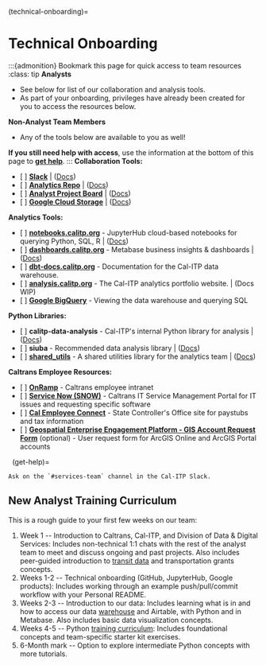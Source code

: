 (technical-onboarding)=

# Technical Onboarding

:::{admonition} Bookmark this page for quick access to team resources
:class: tip
**Analysts**

- See below for list of our collaboration and analysis tools.
- As part of your onboarding, privileges have already been created for you to access the resources below.

**Non-Analyst Team Members**

- Any of the tools below are available to you as well!

**If you still need help with access**, use the information at the bottom of this page to [**get help**](get-help).
:::
**Collaboration Tools:**

- \[ \]  [**Slack**](https://cal-itp.slack.com) | ([Docs](slack-intro))
- \[ \]  [**Analytics Repo**](https://github.com/cal-itp/data-analyses) | ([Docs](analytics-repo))
- \[ \]  [**Analyst Project Board**](https://github.com/cal-itp/data-analyses/projects/1) | ([Docs](analytics-project-board))
- \[ \]  [**Google Cloud Storage**](https://console.cloud.google.com/storage/browser/calitp-analytics-data) | ([Docs](storing-new-data))

**Analytics Tools:**

- \[ \]  **[notebooks.calitp.org](https://notebooks.calitp.org/)** - JupyterHub cloud-based notebooks for querying Python, SQL, R | ([Docs](jupyterhub-intro))
- \[ \]  **[dashboards.calitp.org](https://dashboards.calitp.org/)** - Metabase business insights & dashboards | ([Docs](metabase))
- \[ \]  **[dbt-docs.calitp.org](https://dbt-docs.calitp.org/)** - Documentation for the Cal-ITP data warehouse.
- \[ \]  **[analysis.calitp.org](https://analysis.calitp.org/)** - The Cal-ITP analytics portfolio website. | (Docs WIP)
- \[ \]  [**Google BigQuery**](https://console.cloud.google.com/bigquery) - Viewing the data warehouse and querying SQL

**Python Libraries:**

- \[ \]  **calitp-data-analysis** - Cal-ITP's internal Python library for analysis | ([Docs](calitp-data-analysis))
- \[ \]  **siuba** - Recommended data analysis library | ([Docs](siuba))
- \[ \]  [**shared_utils**](https://github.com/cal-itp/data-analyses/tree/main/_shared_utils) - A shared utilities library for the analytics team | ([Docs](shared-utils))

**Caltrans Employee Resources:**

- \[ \]  [**OnRamp**](https://onramp.dot.ca.gov/) - Caltrans employee intranet
- \[ \]  [**Service Now (SNOW)**](https://cdotprod.service-now.com/sp) - Caltrans IT Service Management Portal for IT issues and requesting specific software
- \[ \]  [**Cal Employee Connect**](https://connect.sco.ca.gov/) - State Controller's Office site for paystubs and tax information
- \[ \]  [**Geospatial Enterprise Engagement Platform - GIS Account Request Form**](https://sv03tmcpo.ct.dot.ca.gov/portal/apps/sites/#/geep/pages/account-request) (optional) - User request form for ArcGIS Online and ArcGIS Portal accounts

&#160;
(get-help)=

```{admonition} Still need access to a non-Caltrans tool above?
Ask on the `#services-team` channel in the Cal-ITP Slack.
```

## New Analyst Training Curriculum

This is a rough guide to your first few weeks on our team:

1. Week 1 -- Introduction to Caltrans, Cal-ITP, and Division of Data & Digital Services: Includes non-technical 1:1 chats with the rest of the analyst team to meet and discuss ongoing and past projects. Also includes peer-guided introduction to [transit data](https://docs.calitp.org/data-infra/warehouse/what_is_gtfs.html) and transportation grants concepts.
1. Weeks 1-2 -- Technical onboarding (GitHub, JupyterHub, Google products): Includes working through an example push/pull/commit workflow with your Personal README.
1. Weeks 2-3 -- Introduction to our data: Includes learning what is in and how to access our data [warehouse](https://docs.calitp.org/data-infra/warehouse/warehouse_starter_kit.html) and Airtable, with Python and in Metabase. Also includes basic data visualization concepts.
1. Weeks 4-5 -- Python [training curriculum](https://docs.calitp.org/data-infra/analytics_new_analysts/overview.html): Includes foundational concepts and team-specific starter kit exercises.
1. 6-Month mark -- Option to explore intermediate Python concepts with more tutorials.
